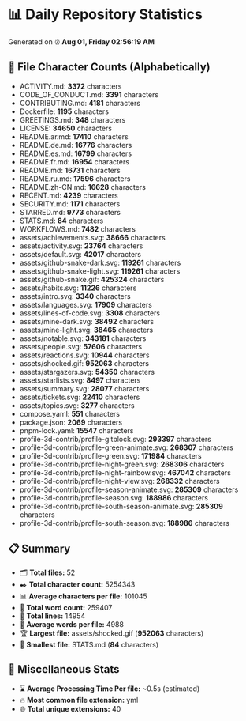 # 📊 Daily Repository Statistics
Generated on ⏰ **Aug 01, Friday 02:56:19 AM**

## 📂 File Character Counts (Alphabetically)
- ACTIVITY.md: **3372** characters
- CODE_OF_CONDUCT.md: **3391** characters
- CONTRIBUTING.md: **4181** characters
- Dockerfile: **1195** characters
- GREETINGS.md: **348** characters
- LICENSE: **34650** characters
- README.ar.md: **17410** characters
- README.de.md: **16776** characters
- README.es.md: **16799** characters
- README.fr.md: **16954** characters
- README.md: **16731** characters
- README.ru.md: **17596** characters
- README.zh-CN.md: **16628** characters
- RECENT.md: **4239** characters
- SECURITY.md: **1171** characters
- STARRED.md: **9773** characters
- STATS.md: **84** characters
- WORKFLOWS.md: **7482** characters
- assets/achievements.svg: **38666** characters
- assets/activity.svg: **23764** characters
- assets/default.svg: **42017** characters
- assets/github-snake-dark.svg: **119261** characters
- assets/github-snake-light.svg: **119261** characters
- assets/github-snake.gif: **425324** characters
- assets/habits.svg: **11226** characters
- assets/intro.svg: **3340** characters
- assets/languages.svg: **17909** characters
- assets/lines-of-code.svg: **3308** characters
- assets/mine-dark.svg: **38492** characters
- assets/mine-light.svg: **38465** characters
- assets/notable.svg: **343181** characters
- assets/people.svg: **57606** characters
- assets/reactions.svg: **10944** characters
- assets/shocked.gif: **952063** characters
- assets/stargazers.svg: **54350** characters
- assets/starlists.svg: **8497** characters
- assets/summary.svg: **28077** characters
- assets/tickets.svg: **22410** characters
- assets/topics.svg: **3277** characters
- compose.yaml: **551** characters
- package.json: **2069** characters
- pnpm-lock.yaml: **15547** characters
- profile-3d-contrib/profile-gitblock.svg: **293397** characters
- profile-3d-contrib/profile-green-animate.svg: **268307** characters
- profile-3d-contrib/profile-green.svg: **171984** characters
- profile-3d-contrib/profile-night-green.svg: **268306** characters
- profile-3d-contrib/profile-night-rainbow.svg: **467042** characters
- profile-3d-contrib/profile-night-view.svg: **268332** characters
- profile-3d-contrib/profile-season-animate.svg: **285309** characters
- profile-3d-contrib/profile-season.svg: **188986** characters
- profile-3d-contrib/profile-south-season-animate.svg: **285309** characters
- profile-3d-contrib/profile-south-season.svg: **188986** characters

## 📋 Summary
- 🗂️ **Total files:** 52
- ✒️ **Total character count:** 5254343
- 📊 **Average characters per file:** 101045
- 📝 **Total word count:** 259407
- 🧾 **Total lines:** 14954
- 📐 **Average words per file:** 4988
- 🏆 **Largest file:** assets/shocked.gif (**952063** characters)
- 🥉 **Smallest file:** STATS.md (**84** characters)

## 🌟 Miscellaneous Stats
- ⌛ **Average Processing Time Per file:** ~0.5s (estimated)
- 🔥 **Most common file extension:** yml
- 🌐 **Total unique extensions:** 40

